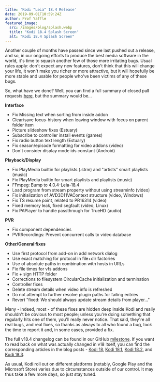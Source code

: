 ```yaml
---
title: 'Kodi "Leia" 18.4 Release'
date: 2019-09-01T10:59:24Z
author: Prof Yaffle
featured_image:
  src: /images/blog/splash.webp
  title: "Kodi 18.4 Splash Screen"
  alt: "Kodi 18.4 Splash Screen"
---
```


Another couple of months have passed since we last pushed out a release, and so, in our ongoing efforts to produce the best media software in the world, it's time to squash another few of those more irritating bugs. Usual rules apply: don't expect any new features, don't think that this will change your life, it won't make you richer or more attractive, but it will hopefully be more stable and usable for people who've been victims of any of these bugs.

So, what have we done? Well, you can find a full summary of closed pull requests [here](https://github.com/xbmc/xbmc/pulls?page=1&q=is%3Apr+sort%3Aupdated-desc+milestone%3A%22Leia+18.4%22+label%3A%22v18+Leia%22), but the summary would be...

**Interface**

- Fix Missing text when sorting from inside addon
- Clear/save focus-history when leaving window with focus on parent folder item
- Picture slideshow fixes (Estuary)
- Subscribe to controller install events (games)
- Fix radio button text length (Estuary)
- Fix season/episode formatting for video addons (video)
- Don't consider display mode ids constant (Android)

**Playback/Display**

- Fix PlayMedia builtin for playlists (.strm) and "artists" smart playlists (music)
- Fix PlayMedia builtin for smart playlists and playlists (music)
- FFmpeg: Bump to 4.0.4-Leia-18.4
- Load program from stream property without using streaminfo (video)
- Fix initialization of AVD3D11VAContext structure (video, Windows)
- Fix TS resume point, related to PR16314 (video)
- Fixed memory leak, fixed segfault (video, Linux)
- Fix PAPlayer to handle passthrough for TrueHD (audio)

**PVR**

- Fix component dependencies
- PVRRecordings: Prevent concurrent calls to video database

**Other/General fixes**

- Use first protocol from add-on in add network dialog
- Use exact matching for protocol in file+dir factories
- Use of absolute paths in combination with hosts in URLs
- Fix file times for vfs addons
- Fix + sign HTTP folder
- Corrections to filesystem CircularCache initialization and termination
- Controller fixes
- Delete stream details when video info is refreshed
- Do not attempt to further resolve plugin paths for failing entries
- Revert "fixed: We should always update stream details from player..."

Many - indeed, most - of these fixes are hidden deep inside Kodi and really shouldn't be obvious to most people; unless you're doing something that regularly hits one of them, you'll really never notice. That said, they're all real bugs, and real fixes, so thanks as always to all who found a bug, took the time to report it and, in some cases, provided a fix.

The full v18.4 changelog can be found in our GitHub [milestone](https://github.com/xbmc/xbmc/compare/18.3-Leia...18.4-Leia). If you want to read back on what was actually changed in v18 itself, you can find the corresponding articles in the blog posts - [Kodi 18](https://kodi.tv/article/kodi-180), [Kodi 18.1](https://kodi.tv/article/kodi-v181-leia-rc1), [Kodi 18.2](https://kodi.tv/article/kodi-leia-182-release), and [Kodi 18.3](https://kodi.tv/article/kodi-leia-183-release).

As usual, Kodi roll out on different platforms (notably, Google Play and the Microsoft Store) varies due to circumstances outside of our control. It may thus take a few more days, so just stay tuned.
